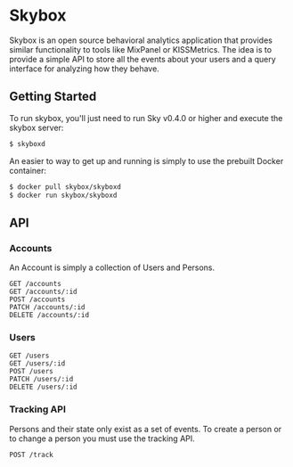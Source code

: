 Skybox
======

Skybox is an open source behavioral analytics application that provides similar
functionality to tools like MixPanel or KISSMetrics. The idea is to provide a
simple API to store all the events about your users and a query interface for
analyzing how they behave.


## Getting Started

To run skybox, you'll just need to run Sky v0.4.0 or higher and execute the
skybox server:

```sh
$ skyboxd
```

An easier to way to get up and running is simply to use the prebuilt Docker container:

```sh
$ docker pull skybox/skyboxd
$ docker run skybox/skyboxd
```

<!-- TODO: Expand on 'Getting Started' -->


## API

### Accounts

An Account is simply a collection of Users and Persons.

```
GET /accounts
GET /accounts/:id
POST /accounts
PATCH /accounts/:id
DELETE /accounts/:id
```


### Users

```
GET /users
GET /users/:id
POST /users
PATCH /users/:id
DELETE /users/:id
```


### Tracking API

Persons and their state only exist as a set of events. To create a person or to
change a person you must use the tracking API.

```
POST /track
```


